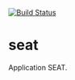 [![Build Status](https://travis-ci.org/DSI-Ville-Noumea/seat.svg?branch=master)](https://travis-ci.org/DSI-Ville-Noumea/seat)

# seat

Application SEAT.

